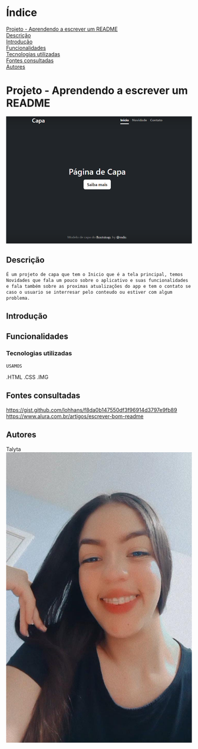 # Índice

[Projeto - Aprendendo a escrever um README](#projeto---aprendendo-a-escrever-um-readme)  
[Descrição](#descri%C3%A7%C3%A3o)  
[Introdução](#introdu%C3%A7%C3%A3o)  
[Funcionalidades](#funcionalidades)  
[Tecnologias utilizadas](#tecnologias-utilizadas)  
[Fontes consultadas](#fontes-consultadas)  
[Autores](#autores)  

# Projeto - Aprendendo a escrever um README

![image info](https://github.com/poxxataly26/portfolio-pessoal/blob/main/Img/Capa.png)

## Descrição

    É um projeto de capa que tem o Inicio que é a tela principal, temos Novidades que fala um pouco sobre o aplicativo e suas funcionalidades e fala também sobre as proximas atualizações do app e tem o contato se caso o usuario se interresar pelo conteudo ou estiver com algum problema.

## Introdução

## Funcionalidades

### Tecnologias utilizadas

    USAMOS 

.HTML
.CSS
.IMG

## Fontes consultadas

https://gist.github.com/lohhans/f8da0b147550df3f96914d3797e9fb89
https://www.alura.com.br/artigos/escrever-bom-readme

## Autores

Talyta
![image info](img/foto.jpeg)

